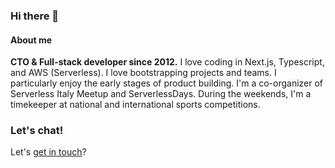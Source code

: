 ### Hi there 👋

<!--
**lusentis/lusentis** is a ✨ _special_ ✨ repository because its `README.md` (this file) appears on your GitHub profile.

Here are some ideas to get you started:

- 🔭 I’m currently working on ...
- 🌱 I’m currently learning ...
- 👯 I’m looking to collaborate on ...
- 🤔 I’m looking for help with ...
- 💬 Ask me about ...
- 📫 How to reach me: ...
- 😄 Pronouns: ...
- ⚡ Fun fact: ...
-->

#### About me

**CTO & Full-stack developer since 2012.** I love coding in Next.js, Typescript, and AWS (Serverless). I love bootstrapping projects and teams. I particularly enjoy the early stages of product building. I'm a co-organizer of Serverless Italy Meetup and ServerlessDays. During the weekends, I'm a timekeeper at national and international sports competitions.

### Let's chat!

Let's [get in touch](https://linktr.ee/lanzone31)?
